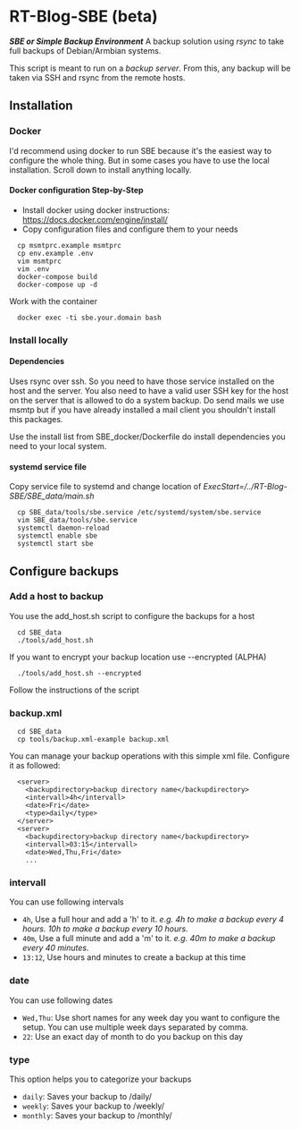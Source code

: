# RT-Blog-SBE (beta)

***SBE or Simple Backup Environment***
A backup solution using *rsync* to take full backups of Debian/Armbian systems.

This script is meant to run on a *backup server*. From this, any backup will be taken via SSH and rsync from the remote hosts.

## Installation

### Docker

I'd recommend using docker to run SBE because it's the easiest way to configure the whole thing. But in some cases you have to use the local installation. Scroll down to install anything locally.

#### Docker configuration Step-by-Step

* Install docker using docker instructions: https://docs.docker.com/engine/install/
* Copy configuration files and configure them to your needs

```
  cp msmtprc.example msmtprc
  cp env.example .env
  vim msmtprc
  vim .env
  docker-compose build
  docker-compose up -d
```

Work with the container

```
  docker exec -ti sbe.your.domain bash
```


### Install locally

#### Dependencies

Uses rsync over ssh. So you need to have those service installed on the host and the server. You also need to have a valid user SSH key for the host on the server that is allowed to do a system backup. Do send mails we use msmtp but if you have already installed a mail client you shouldn't install this packages.

Use the install list from SBE_docker/Dockerfile do install dependencies you need to your local system.

#### systemd service file

Copy service file to systemd and change location of *ExecStart=/../RT-Blog-SBE/SBE_data/main.sh*

```
  cp SBE_data/tools/sbe.service /etc/systemd/system/sbe.service
  vim SBE_data/tools/sbe.service
  systemctl daemon-reload
  systemctl enable sbe
  systemctl start sbe
```


## Configure backups

### Add a host to backup

You use the add_host.sh script to configure the backups for a host

```
  cd SBE_data
  ./tools/add_host.sh
```

If you want to encrypt your backup location use --encrypted (ALPHA)

```
  ./tools/add_host.sh --encrypted
```

Follow the instructions of the script

### backup.xml

```
  cd SBE_data
  cp tools/backup.xml-example backup.xml
```

You can manage your backup operations with this simple xml file. Configure it as followed:

```
  <server>
    <backupdirectory>backup directory name</backupdirectory>
    <intervall>4h</intervall>
    <date>Fri</date>
    <type>daily</type>
  </server>
  <server>
    <backupdirectory>backup directory name</backupdirectory>
    <intervall>03:15</intervall>
    <date>Wed,Thu,Fri</date>
    ...
```

### intervall

You can use following intervals

* `4h`, Use a full hour and add a 'h' to it. *e.g. 4h to make a backup every 4 hours. 10h to make a backup every 10 hours.*
* `40m`, Use a full minute and add a 'm' to it. *e.g. 40m to make a backup every 40 minutes.*
* `13:12`, Use hours and minutes to create a backup at this time

### date

You can use following dates

* `Wed,Thu`: Use short names for any week day you want to configure the setup. You can use multiple week days separated by comma.
* `22`: Use an exact day of month to do you backup on this day

### type

This option helps you to categorize your backups

* `daily`: Saves your backup to <backupimage>/daily/
* `weekly`: Saves your backup to <backupimage>/weekly/
* `monthly`: Saves your backup to <backupimage>/monthly/
